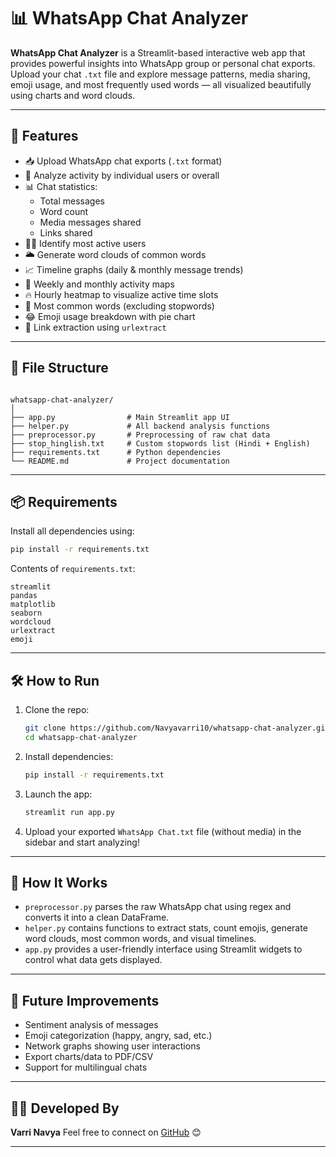# 📊 WhatsApp Chat Analyzer

**WhatsApp Chat Analyzer** is a Streamlit-based interactive web app that provides powerful insights into WhatsApp group or personal chat exports. Upload your chat `.txt` file and explore message patterns, media sharing, emoji usage, and most frequently used words — all visualized beautifully using charts and word clouds.

---

## 🚀 Features

- 📥 Upload WhatsApp chat exports (`.txt` format)
- 👥 Analyze activity by individual users or overall
- 📊 Chat statistics:
  - Total messages
  - Word count
  - Media messages shared
  - Links shared
- 🧑‍💬 Identify most active users
- 🌥️ Generate word clouds of common words
- 📈 Timeline graphs (daily & monthly message trends)
- 📅 Weekly and monthly activity maps
- 🔥 Hourly heatmap to visualize active time slots
- 🧾 Most common words (excluding stopwords)
- 😂 Emoji usage breakdown with pie chart
- 📎 Link extraction using `urlextract`

---

## 📁 File Structure

```

whatsapp-chat-analyzer/
│
├── app.py                # Main Streamlit app UI
├── helper.py             # All backend analysis functions
├── preprocessor.py       # Preprocessing of raw chat data
├── stop_hinglish.txt     # Custom stopwords list (Hindi + English)
├── requirements.txt      # Python dependencies
└── README.md             # Project documentation

````

---

## 📦 Requirements

Install all dependencies using:

```bash
pip install -r requirements.txt
````

Contents of `requirements.txt`:

```
streamlit
pandas
matplotlib
seaborn
wordcloud
urlextract
emoji
```

---

## 🛠️ How to Run

1. Clone the repo:

   ```bash
   git clone https://github.com/Navyavarri10/whatsapp-chat-analyzer.git
   cd whatsapp-chat-analyzer
   ```

2. Install dependencies:

   ```bash
   pip install -r requirements.txt
   ```

3. Launch the app:

   ```bash
   streamlit run app.py
   ```

4. Upload your exported `WhatsApp Chat.txt` file (without media) in the sidebar and start analyzing!

---

## 🧠 How It Works

* `preprocessor.py` parses the raw WhatsApp chat using regex and converts it into a clean DataFrame.
* `helper.py` contains functions to extract stats, count emojis, generate word clouds, most common words, and visual timelines.
* `app.py` provides a user-friendly interface using Streamlit widgets to control what data gets displayed.

---

## 📝 Future Improvements

* Sentiment analysis of messages
* Emoji categorization (happy, angry, sad, etc.)
* Network graphs showing user interactions
* Export charts/data to PDF/CSV
* Support for multilingual chats

---

## 👩‍💻 Developed By

**Varri Navya**
Feel free to connect on [GitHub](https://github.com/Navyavarri10) 😊

---
